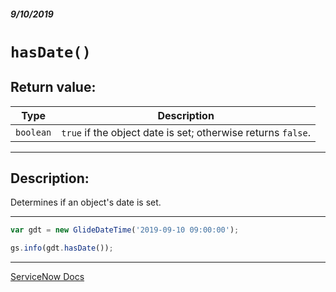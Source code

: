 ##### 9/10/2019
# `hasDate()`

## Return value:
| Type | Description |
|---|---|
| `boolean` | `true` if the object date is set; otherwise returns `false`. |

---

## Description:
Determines if an object's date is set.

---

```js
var gdt = new GlideDateTime('2019-09-10 09:00:00');

gs.info(gdt.hasDate());
```

---

[ServiceNow Docs](https://developer.servicenow.com/app.do#!/api_doc?v=madrid&id=r_ScopedGlideDateTimeHasDate)